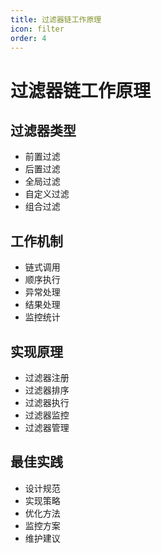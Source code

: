 ```yaml
---
title: 过滤器链工作原理
icon: filter
order: 4
---
```


# 过滤器链工作原理

## 过滤器类型
- 前置过滤
- 后置过滤
- 全局过滤
- 自定义过滤
- 组合过滤

## 工作机制
- 链式调用
- 顺序执行
- 异常处理
- 结果处理
- 监控统计

## 实现原理
- 过滤器注册
- 过滤器排序
- 过滤器执行
- 过滤器监控
- 过滤器管理

## 最佳实践
- 设计规范
- 实现策略
- 优化方法
- 监控方案
- 维护建议
